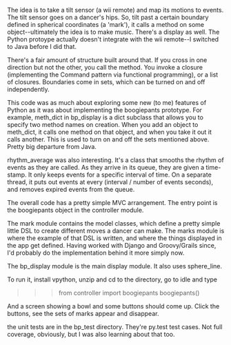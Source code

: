 The idea is to take a tilt sensor (a wii remote) and map its motions to events. 
The tilt sensor goes on a dancer's hips. So, tilt past a certain boundary defined 
in spherical coordinates (a 'mark'), it calls a method on some object--ultimately 
the idea is to make music. There's a display as well. The Python protoype 
actually doesn't integrate with the wii remote--I switched to Java before I did 
that.

There's a fair amount of structure built around that. If you cross in one 
direction but not the other, you call the method. You invoke a closure 
(implementing the Command pattern via functional programming), or a list of 
closures. Boundaries come in sets, which can be turned on and off independently. 

This code was as much about exploring some new (to me) features of Python as it 
was about implementing the boogiepants prototype. For example, meth_dict in 
bp_display is a dict subclass that allows you to specify two method names on 
creation. When you add an object to meth_dict, it calls one method on that 
object, and when you take it out it calls another. This is used to turn on and 
off the sets mentioned above. Pretty big departure from Java.

rhythm_average was also interesting. It's a class that smooths the rhythm of 
events as they are called. As they arrive in its queue, they are given a 
time-stamp. It only keeps events for a specific interval of time. On a separate 
thread, it puts out events at every (interval / number of events seconds), and 
removes expired events from the queue.

The overall code has a pretty simple MVC arrangement. The entry point is the 
boogiepants object in the controller module. 

The mark module contains the model classes, which define a pretty simple little 
DSL to create different moves a dancer can make. The marks module is where the 
example of that DSL is written, and where the things displayed in the app get 
defined. Having worked with Django and Groovy/Grails since, I'd probably do the 
implementation behind it more simply now.

The bp_display module is the main display module. It also uses sphere_line.

To run it, install vpython, unzip and cd to the directory, go to idle and type

>>> from controller import boogiepants
>>> boogiepants()

And a screen showing a bowl and some buttons should come up. Click the buttons, 
see the sets of marks appear and disappear.

the unit tests are in the bp_test directory. They're py.test test cases. Not 
full coverage, obviously, but I was also learning about that too.
